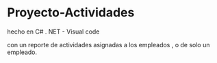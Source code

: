 # Proyecto-Actividades
hecho en C# . NET - Visual code

con un reporte de actividades asignadas a los empleados , o de solo un empleado.

